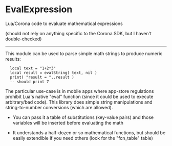 EvalExpression
==============

Lua/Corona code to evaluate mathematical expressions

(should not rely on anything specific to the Corona SDK, but I haven't double-checked)

-----

This module can be used to parse simple math strings to produce numeric results:

```
  local text = "1+2*3"
  local result = evalString( text, nil )
  print( "result = "..result )
  -- should print 7
```

The particular use-case is in mobile apps where app-store regulations prohibit Lua's
native "eval" function (since it could be used to execute arbitrary/bad code).  This
library does simple string manipulations and string-to-number conversions (which are
allowed).

* You can pass it a table of substitutions (key-value pairs) and those variables will
be inserted before evaluating the math

* It understands a half-dozen or so mathematical functions, but should be easily
extendible if you need others (look for the "fcn_table" table)

